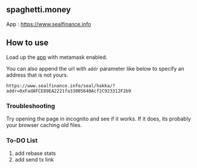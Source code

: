 ## spaghetti.money

App : https://www.sealfinance.info

## How to use

Load up the [app](https://www.sealfinance.info) with metamask enabled.

You can also append the url with `addr` parameter like below to specify an address that is not yours.

`https://www.sealfinance.info/seal/hakka/?addr=0xFadAFCE89EA2221fa33005640Acf2C923312F2b9`

### Troubleshooting

Try opening the page in incognito and see if it works. If it does, its probably your browser caching old files.

### To-DO List

1. add rebase stats
2. add send tx link
